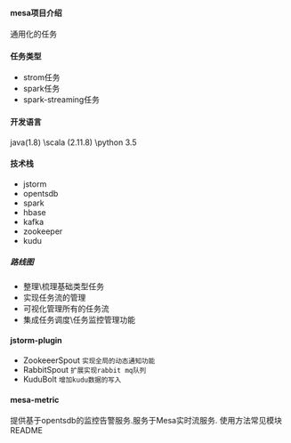 
#### mesa项目介绍
通用化的任务

#### 任务类型
- strom任务
- spark任务
- spark-streaming任务


#### 开发语言
java(1.8) \scala (2.11.8) \python 3.5


#### 技术栈
* jstorm
* opentsdb
* spark
* hbase
* kafka
* zookeeper
* kudu



##### 路线图
* 整理\梳理基础类型任务
* 实现任务流的管理
* 可视化管理所有的任务流
* 集成任务调度\任务监控管理功能


#### jstorm-plugin
* ZookeeerSpout ``实现全局的动态通知功能``
* RabbitSpout ``扩展实现rabbit mq队列``
* KuduBolt ``增加kudu数据的写入``


#### mesa-metric
提供基于opentsdb的监控告警服务.服务于Mesa实时流服务.
使用方法常见模块README

